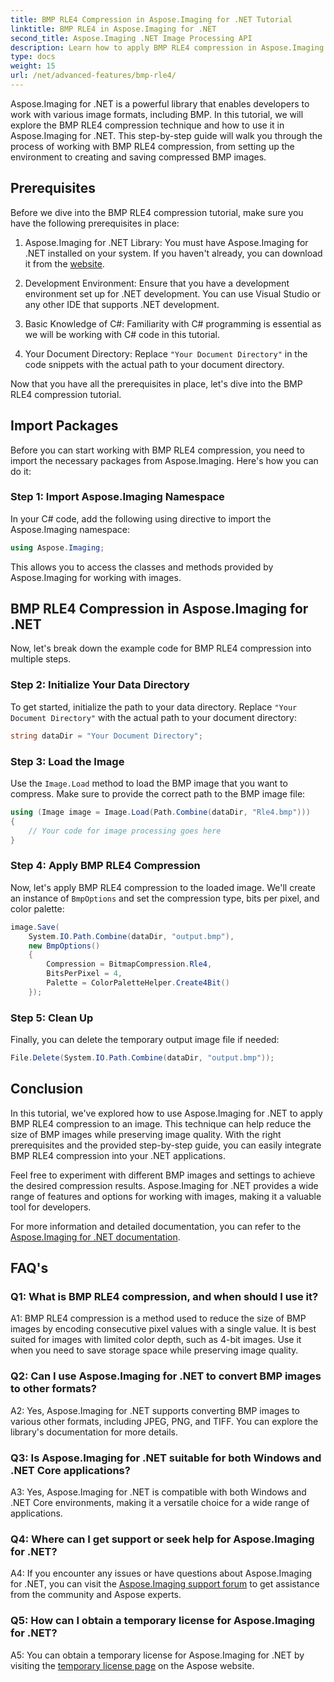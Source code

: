 ```yaml
---
title: BMP RLE4 Compression in Aspose.Imaging for .NET Tutorial
linktitle: BMP RLE4 in Aspose.Imaging for .NET
second_title: Aspose.Imaging .NET Image Processing API
description: Learn how to apply BMP RLE4 compression in Aspose.Imaging for .NET. Reduce BMP image size without quality loss.
type: docs
weight: 15
url: /net/advanced-features/bmp-rle4/
---
```

Aspose.Imaging for .NET is a powerful library that enables developers to work with various image formats, including BMP. In this tutorial, we will explore the BMP RLE4 compression technique and how to use it in Aspose.Imaging for .NET. This step-by-step guide will walk you through the process of working with BMP RLE4 compression, from setting up the environment to creating and saving compressed BMP images.

## Prerequisites

Before we dive into the BMP RLE4 compression tutorial, make sure you have the following prerequisites in place:

1. Aspose.Imaging for .NET Library: You must have Aspose.Imaging for .NET installed on your system. If you haven't already, you can download it from the [website](https://releases.aspose.com/imaging/net/).

2. Development Environment: Ensure that you have a development environment set up for .NET development. You can use Visual Studio or any other IDE that supports .NET development.

3. Basic Knowledge of C#: Familiarity with C# programming is essential as we will be working with C# code in this tutorial.

4. Your Document Directory: Replace `"Your Document Directory"` in the code snippets with the actual path to your document directory.

Now that you have all the prerequisites in place, let's dive into the BMP RLE4 compression tutorial.

## Import Packages

Before you can start working with BMP RLE4 compression, you need to import the necessary packages from Aspose.Imaging. Here's how you can do it:

### Step 1: Import Aspose.Imaging Namespace

In your C# code, add the following using directive to import the Aspose.Imaging namespace:

```csharp
using Aspose.Imaging;
```

This allows you to access the classes and methods provided by Aspose.Imaging for working with images.

## BMP RLE4 Compression in Aspose.Imaging for .NET

Now, let's break down the example code for BMP RLE4 compression into multiple steps.

### Step 2: Initialize Your Data Directory

To get started, initialize the path to your data directory. Replace `"Your Document Directory"` with the actual path to your document directory:

```csharp
string dataDir = "Your Document Directory";
```

### Step 3: Load the Image

Use the `Image.Load` method to load the BMP image that you want to compress. Make sure to provide the correct path to the BMP image file:

```csharp
using (Image image = Image.Load(Path.Combine(dataDir, "Rle4.bmp")))
{
    // Your code for image processing goes here
}
```

### Step 4: Apply BMP RLE4 Compression

Now, let's apply BMP RLE4 compression to the loaded image. We'll create an instance of `BmpOptions` and set the compression type, bits per pixel, and color palette:

```csharp
image.Save(
    System.IO.Path.Combine(dataDir, "output.bmp"),
    new BmpOptions()
    {
        Compression = BitmapCompression.Rle4,
        BitsPerPixel = 4,
        Palette = ColorPaletteHelper.Create4Bit()
    });
```

### Step 5: Clean Up

Finally, you can delete the temporary output image file if needed:

```csharp
File.Delete(System.IO.Path.Combine(dataDir, "output.bmp"));
```

## Conclusion

In this tutorial, we've explored how to use Aspose.Imaging for .NET to apply BMP RLE4 compression to an image. This technique can help reduce the size of BMP images while preserving image quality. With the right prerequisites and the provided step-by-step guide, you can easily integrate BMP RLE4 compression into your .NET applications.

Feel free to experiment with different BMP images and settings to achieve the desired compression results. Aspose.Imaging for .NET provides a wide range of features and options for working with images, making it a valuable tool for developers.

For more information and detailed documentation, you can refer to the [Aspose.Imaging for .NET documentation](https://reference.aspose.com/imaging/net/).

## FAQ's

### Q1: What is BMP RLE4 compression, and when should I use it?

A1: BMP RLE4 compression is a method used to reduce the size of BMP images by encoding consecutive pixel values with a single value. It is best suited for images with limited color depth, such as 4-bit images. Use it when you need to save storage space while preserving image quality.

### Q2: Can I use Aspose.Imaging for .NET to convert BMP images to other formats?

A2: Yes, Aspose.Imaging for .NET supports converting BMP images to various other formats, including JPEG, PNG, and TIFF. You can explore the library's documentation for more details.

### Q3: Is Aspose.Imaging for .NET suitable for both Windows and .NET Core applications?

A3: Yes, Aspose.Imaging for .NET is compatible with both Windows and .NET Core environments, making it a versatile choice for a wide range of applications.

### Q4: Where can I get support or seek help for Aspose.Imaging for .NET?

A4: If you encounter any issues or have questions about Aspose.Imaging for .NET, you can visit the [Aspose.Imaging support forum](https://forum.aspose.com/) to get assistance from the community and Aspose experts.

### Q5: How can I obtain a temporary license for Aspose.Imaging for .NET?

A5: You can obtain a temporary license for Aspose.Imaging for .NET by visiting the [temporary license page](https://purchase.aspose.com/temporary-license/) on the Aspose website.
